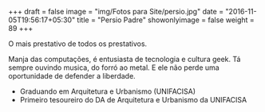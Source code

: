 +++
draft = false
image = "img/Fotos para Site/persio.jpg"
date = "2016-11-05T19:56:17+05:30"
title = "Persio Padre"
showonlyimage = false
weight = 89
+++

O mais prestativo de todos os prestativos.
<!--more-->

Manja das computações, é entusiasta de tecnologia e cultura geek. Tá sempre ouvindo musica, do forró ao metal. E ele não perde uma oportunidade de defender a liberdade.

* Graduando em Arquitetura e Urbanismo (UNIFACISA)
* Primeiro tesoureiro do DA de Arquitetura e Urbanismo da UNIFACISA
